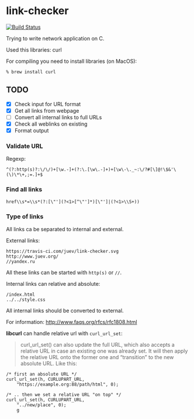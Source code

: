 # link-checker

[![Build Status](https://travis-ci.com/juev/link-checker.svg?branch=master)](https://travis-ci.com/juev/link-checker)

Trying to write network application on C.

Used this libraries: curl

For compiling you need to install libraries (on MacOS):

    % brew install curl

## TODO

- [X] Check input for URL format
- [X] Get all links from webpage
- [ ] Convert all internal links to full URLs
- [X] Check all weblinks on existing
- [X] Format output

### Validate URL

Regexp:

    ^(?:http(s)?:\/\/)+[\w.-]+(?:\.[\w\.-]+)+[\w\-\._~:\/?#[\]@!\$&'\(\)\*\+,;=.]+$

### Find all links

    href\\s*=\\s*(?:[\"'](?<1>[^\"']*)[\"']|(?<1>\\S+))

### Type of links

All links ca be separated to internal and external.

External links:

    https://travis-ci.com/juev/link-checker.svg
    http://www.juev.org/
    //yandex.ru

All these links can be started with `http(s)` or `//`.

Internal links can relative and absolute:

    /index.html
    ../../style.css

All internal links should be converted to external.

For information:
http://www.faqs.org/rfcs/rfc1808.html

**libcurl** can handle relative url with `curl_url_set`:

> curl_url_set() can also update the full URL, which also accepts a relative URL in case an existing one was already set. It will then apply the relative URL onto the former one and “transition” to the new absolute URL. Like this:

    /* first an absolute URL */
    curl_url_set(h, CURLUPART_URL,
        "https://example.org:88/path/html", 0);

    /* .. then we set a relative URL "on top" */
    curl_url_set(h, CURLUPART_URL,
        "../new/place", 0);
        g
